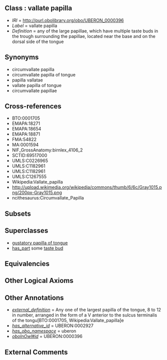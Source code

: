 
## Class : vallate papilla

 * *IRI* = http://purl.obolibrary.org/obo/UBERON_0000396
 * *Label* = vallate papilla
 * *Definition* = any of the large papillae, which have multiple taste buds in the trough surrounding the papillae, located near the base and on the dorsal side of the tongue

## Synonyms

 * circumvallate papilla
 * circumvallate papilla of tongue
 * papilla vallatae
 * vallate papilla of tongue
 * circumvallate papillae

## Cross-references

 * BTO:0001705
 * EMAPA:18271
 * EMAPA:18654
 * EMAPA:18871
 * FMA:54822
 * MA:0001594
 * NIF_GrossAnatomy:birnlex_4106_2
 * SCTID:69517000
 * UMLS:C0226965
 * UMLS:C1182961
 * UMLS:C1182961
 * UMLS:C1267555
 * Wikipedia:Vallate_papilla
 * http://upload.wikimedia.org/wikipedia/commons/thumb/6/6c/Gray1015.png/200px-Gray1015.png
 * ncithesaurus:Circumvallate_Papilla

## Subsets


## Superclasses

 * [gustatory papilla of tongue](../../UBERON/89/UBERON_0014389.md)
 * [has_part](../../BFO/51/BFO_0000051.md) some [taste bud](../../UBERON/27/UBERON_0001727.md)

## Equivalencies


## Other Logical Axioms


## Other Annotations

 * *[external_definition](../../UBPROP/01/UBPROP_0000001.md)* = Any one of the largest papilla of the tongue, 8 to 12 in number, arranged in the form of a V anterior to the sulcus terminalis of the tongu[BTO:0001705, Wikipedia:Vallate_papilla]e
 * *[has_alternative_id](../../Id/oboInOwl#hasAlternativeId.md)* = UBERON:0002927
 * *[has_obo_namespace](../../ce/oboInOwl#hasOBONamespace.md)* = uberon
 * *[oboInOwl#id](../../id/oboInOwl#id.md)* = UBERON:0000396

## External Comments

